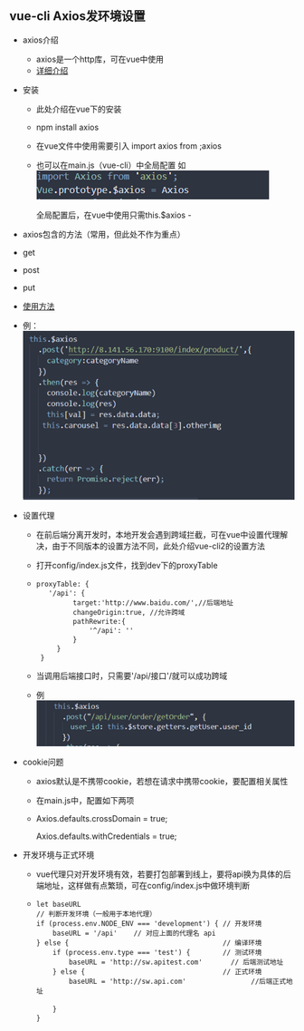 ## vue-cli Axios发环境设置

- axios介绍
  - axios是一个http库，可在vue中使用
  - [详细介绍](https://www.cnblogs.com/xiugeng/p/10771686.html)

- 安装

  - 此处介绍在vue下的安装

  - npm install axios

  - 在vue文件中使用需要引入  import axios from ;axios

  - 也可以在main.js（vue-cli）中全局配置  如![](images/main.png)

     全局配置后，在vue中使用只需this.$axios	-

-  axios包含的方法（常用，但此处不作为重点）

  - get
  
  - post  
  
  - put
  
  - [使用方法](https://www.kancloud.cn/yunye/axios/234845)
  
    
  
  - 例： ![](images/example.png)
  

- 设置代理

  - 在前后端分离开发时，本地开发会遇到跨域拦截，可在vue中设置代理解决，由于不同版本的设置方法不同，此处介绍vue-cli2的设置方法

  - 打开config/index.js文件，找到dev下的proxyTable

  - ```vue
    proxyTable: {
       '/api': {
             target:'http://www.baidu.com/',//后端地址
             changeOrigin:true, //允许跨域
             pathRewrite:{
                 '^/api': '' 
             }
         }
     }
    ```

  - 当调用后端接口时，只需要'/api/接口'/就可以成功跨域

  - 例  ![](images/api.png)

- cookie问题

  - axios默认是不携带cookie，若想在请求中携带cookie，要配置相关属性

  - 在main.js中，配置如下两项

  - Axios.defaults.crossDomain = true;

    Axios.defaults.withCredentials  = true;

- 开发环境与正式环境

  - vue代理只对开发环境有效，若要打包部署到线上，要将api换为具体的后端地址，这样做有点繁琐，可在config/index.js中做环境判断

  - ```
    let baseURL
    // 判断开发环境（一般用于本地代理）
    if (process.env.NODE_ENV === 'development') { // 开发环境
        baseURL = '/api'    // 对应上面的代理名 api
    } else {                                      // 编译环境
        if (process.env.type === 'test') {        // 测试环境
            baseURL = 'http://sw.apitest.com'       // 后端测试地址
        } else {                                  // 正式环境
            baseURL = 'http://sw.api.com'                //后端正式地址
            
        }
    }
    ```
